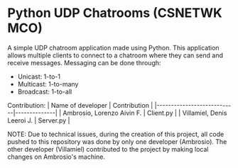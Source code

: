 # Python UDP Chatrooms (CSNETWK MCO)

A simple UDP chatroom application made using Python. This application allows multiple clients to connect to a chatroom where they can send and receive messages.
Messaging can be done through:
- Unicast: 1-to-1
- Multicast: 1-to-many
- Broadcast: 1-to-all

Contribution:
| Name of developer          | Contribution |
|----------------------------|--------------|
| Ambrosio, Lorenzo Aivin F. | Client.py    |
| Villamiel, Denis Leeroi J. | Server.py    |

NOTE: Due to technical issues, during the creation of this project, all code pushed to this repository was done by only one developer (Ambrosio). The other developer (Villamiel) contributed to the project by making local changes on Ambrosio's machine.
